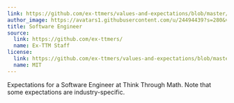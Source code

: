 ```yaml
---
link: https://github.com/ex-ttmers/values-and-expectations/blob/master/software_engineer.md
author_image: https://avatars1.githubusercontent.com/u/24494439?s=280&v=4
title: Software Engineer
source:
  link: https://github.com/ex-ttmers/
  name: Ex-TTM Staff
license:
  link: https://github.com/ex-ttmers/values-and-expectations/blob/master/LICENSE
  name: MIT
---
```

<p>Expectations for a Software Engineer at Think Through Math. Note that some expectations are industry-specific.</p>
